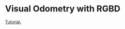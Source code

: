 # Visual Odometry with RGBD
[Tutorial.](https://jderobot.github.io/RoboticsAcademy/exercises/ComputerVision/visual_odometry)

